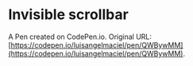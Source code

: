 # Invisible scrollbar

A Pen created on CodePen.io. Original URL: [https://codepen.io/luisangelmaciel/pen/QWBywMM](https://codepen.io/luisangelmaciel/pen/QWBywMM).

